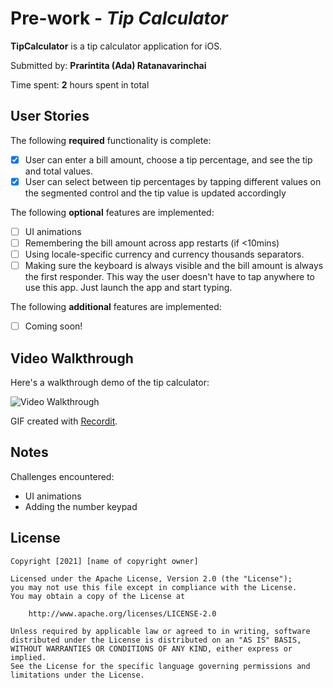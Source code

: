# Pre-work - *Tip Calculator*

**TipCalculator** is a tip calculator application for iOS.

Submitted by: **Prarintita (Ada) Ratanavarinchai**

Time spent: **2** hours spent in total

## User Stories

The following **required** functionality is complete:

* [x] User can enter a bill amount, choose a tip percentage, and see the tip and total values.
* [x] User can select between tip percentages by tapping different values on the segmented control and the tip value is updated accordingly

The following **optional** features are implemented:

* [ ] UI animations
* [ ] Remembering the bill amount across app restarts (if <10mins)
* [ ] Using locale-specific currency and currency thousands separators.
* [ ] Making sure the keyboard is always visible and the bill amount is always the first responder. This way the user doesn't have to tap anywhere to use this app. Just launch the app and start typing.

The following **additional** features are implemented:

- [ ] Coming soon!

## Video Walkthrough

Here's a walkthrough demo of the tip calculator:

<img src='http://g.recordit.co/CWrzg1UeZq.gif' title='Video Walkthrough' width='' alt='Video Walkthrough' />

GIF created with [Recordit](https://recordit.co/).

## Notes

Challenges encountered:
- UI animations
- Adding the number keypad

## License

    Copyright [2021] [name of copyright owner]

    Licensed under the Apache License, Version 2.0 (the "License");
    you may not use this file except in compliance with the License.
    You may obtain a copy of the License at

        http://www.apache.org/licenses/LICENSE-2.0

    Unless required by applicable law or agreed to in writing, software
    distributed under the License is distributed on an "AS IS" BASIS,
    WITHOUT WARRANTIES OR CONDITIONS OF ANY KIND, either express or implied.
    See the License for the specific language governing permissions and
    limitations under the License.
